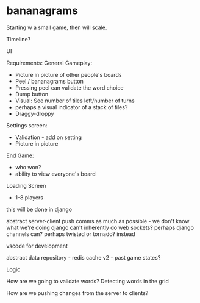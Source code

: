 # bananagrams

Starting w a small game, then will scale.

Timeline?

UI

Requirements:
General Gameplay:
- Picture in picture of other people's boards
- Peel / bananagrams button
- Pressing peel can validate the word choice
- Dump button
- Visual: See number of tiles left/number of turns
-   perhaps a visual indicator of a stack of tiles?
- Draggy-droppy

Settings screen:
- Validation - add on setting
- Picture in picture

End Game:
- who won?
- ability to view everyone's board

Loading Screen
- 1-8 players

this will be done in django 

abstract server-client push comms as much as possible - we don't know what we're doing
django can't inherently do web sockets?
  perhaps django channels can?
  perhaps twisted or tornado? instead

vscode for development

abstract data repository - redis cache
v2 - past game states?


Logic


How are we going to validate words? Detecting words in the grid

How are we pushing changes from the server to clients?
